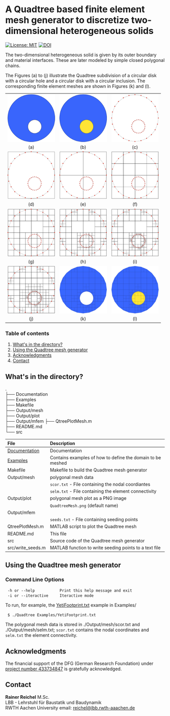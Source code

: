 
# A Quadtree based finite element mesh generator to discretize two-dimensional heterogeneous solids

[![License: MIT](https://img.shields.io/badge/License-MIT-success.svg)](https://opensource.org/licenses/MIT)
[![DOI](https://zenodo.org/badge/DOI/10.5281/zenodo.7661707.svg)](https://doi.org/10.5281/zenodo.7661707)

The two-dimensional heterogeneous solid is given by its outer boundary
and material interfaces. These are later modeled by simple closed polygonal
chains.  

The Figures (a) to (j) illustrate the Quadtree subdivision of a circular disk
with a circular hole and a circular disk with a circular inclusion. The
corresponding finite element meshes are shown in Figures (k) and (l).

| | | |
| :---: | :---: | :---: |
| <img src="./Images/Homogen.png" alt=" " width="150px"/> | <img src="./Images/Heterogen.png" alt=" " width="150px"/>  | <img src="./Images/QtreeBSP_0.png" alt=" " width="150px"/> |
| (a)  | (b)  | (c) |
| <img src="./Images/QtreeBSP_1.png" alt=" " width="150px"/> | <img src="./Images/QtreeBSP_2.png" alt=" " width="150px"/> | <img src="./Images/QtreeBSP_3.png" alt=" " width="150px"/> |
| (d) | (e) | (f) |
| <img src="./Images/QtreeBSP_4.png" alt=" " width="150px"/> | <img src="./Images/QtreeBSP_5.png" alt=" " width="150px"/> | <img src="./Images/QtreeBSP_6.png" alt=" " width="150px"/> |
| (g) | (h) | (i) |
| <img src="./Images/QtreeBSP_7.png" alt=" " width="150px"/> | <img src="./Images/QtreeBSP_8.png" alt=" " width="150px"/> | <img src="./Images/QtreeBSP_9.png" alt=" " width="150px"/> |
| (j) | (k) | (l) |




### Table of contents  

1. [What's in the directory? ](#whats-in-the-directory)
2. [Using the Quadtree mesh generator](#using-the-quadtree-mesh-generator)
3. [Acknowledgments](#acknowledgments)
4. [Contact](#contact)

## What's in the directory? <a name="whats-in-the-directory"></a>

.  
├── Documentation  
├── Examples  
├── Makefile  
├── Output/mesh  
├── Output/plot  
├── Output/mfem
├── QtreePlotMesh.m  
├── README.md  
└── src  

| File            | Description |
| :-------------- | :---- |
| [Documentation](./Documentation/) | Documentation |
| [Examples](./Examples/)            | Contains examples of how to define the domain to be meshed |
| Makefile            | Makefile to build the Quadtree mesh generator |
| Output/mesh         | polygonal mesh data |
|                     | `scor.txt`  - File containing the nodal coordiantes  |
|                     | `selm.txt` - File containing the element connectivity |
| Output/plot         | polygonal mesh plot as a PNG image |
|                     | `QuadtreeMesh.png` (default name)|
| Output/mfem         |                                  |
|                     | `seeds.txt` - File containing seeding points |
| QtreePlotMesh.m     | MATLAB script to plot the Quadtree mesh |
| README.md           | This file |
| src                 | Source code of the Quadtree mesh generator|
| src/write_seeds.m   | MATLAB function to write seeding points to a text file|


## Using the Quadtree mesh generator

### Command Line Options

```
 -h or --help           Print this help message and exit
 -i or --iteractive     Iteractive mode

```

To run, for example, the [YetiFootprint.txt](./Examples/YetiFootprint.txt) example in Examples/
```
 $ ./Quadtree Examples/YetiFootprint.txt

```
The polygonal mesh data is stored in ./Output/mesh/scor.txt and
./Output/mesh/selm.txt; `scor.txt` contains the nodal coordinates and
`selm.txt` the element connectivity.


## Acknowledgments <a name="acknowledgments"></a>

The financial support of the DFG (German Research Foundation) under 
[project number 433734847](https://gepris.dfg.de/gepris/projekt/433734847?language=en)
is gratefully acknowledged.

## Contact <a name="contact"></a>  


**Rainer Reichel** M.Sc.  
LBB - Lehrstuhl für Baustatik und Baudynamik  
RWTH Aachen University 
email: <reichel@lbb.rwth-aaachen.de>


